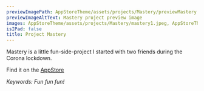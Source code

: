 ```yaml
---
previewImagePath: AppStoreTheme/assets/projects/Mastery/previewMastery.jpg
previewImageAltText: Mastery project preview image
images: AppStoreTheme/assets/projects/Mastery/mastery1.jpeg, AppStoreTheme/assets/projects/Mastery/mastery2.jpeg, AppStoreTheme/assets/projects/Mastery/mastery3.jpeg, AppStoreTheme/assets/projects/Mastery/mastery4.jpeg, AppStoreTheme/assets/projects/Mastery/mastery5.jpeg
isIPad: false
title: Project Mastery
---
```

Mastery is a little fun-side-project I started with two friends during the Corona lockdown.

Find it on the [AppStore](https://apps.apple.com/de/app/mastery/id1505729910?l=en)

*Keywords: Fun fun fun!*

